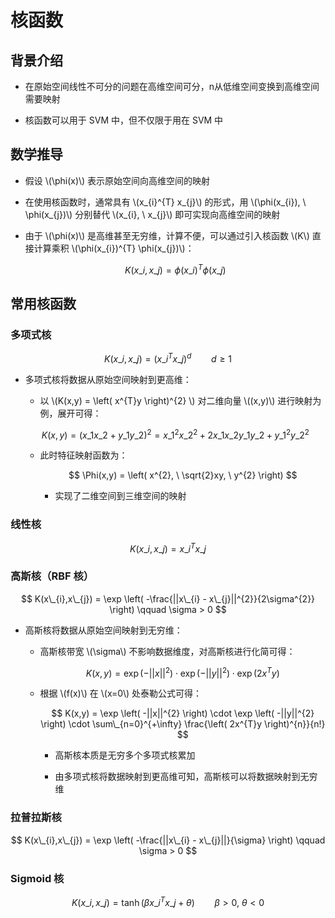 <script type="text/javascript" src="http://cdn.mathjax.org/mathjax/latest/MathJax.js?config=default"></script>

# 核函数

## 背景介绍

- 在原始空间线性不可分的问题在高维空间可分，n从低维空间变换到高维空间需要映射

- 核函数可以用于 SVM 中，但不仅限于用在 SVM 中

## 数学推导

- 假设 \\(\phi(x)\\) 表示原始空间向高维空间的映射

- 在使用核函数时，通常具有 \\(x\_{i}^{T} x\_{j}\\) 的形式，用 \\(\phi(x\_{i}), \ \phi(x\_{j})\\) 分别替代 \\(x\_{i}, \ x\_{j}\\) 即可实现向高维空间的映射

- 由于 \\(\phi(x)\\) 是高维甚至无穷维，计算不便，可以通过引入核函数 \\(K\\) 直接计算乘积 \\(\phi(x\_{i})^{T} \phi(x\_{j})\\)：

	$$ K(x\_{i}, x\_{j}) = \phi(x\_{i})^{T} \phi(x\_{j}) $$

## 常用核函数

### 多项式核

$$ K(x\_{i},x\_{j}) = \left( x\_{i}^{T} x\_{j} \right)^{d} \qquad d \geq 1 $$

- 多项式核将数据从原始空间映射到更高维：

	- 以 \\(K(x,y) = \left( x^{T}y \right)^{2} \\) 对二维向量 \\((x,y)\\) 进行映射为例，展开可得：

	$$ K(x,y) = \left( x\_{1} x\_{2} + y\_{1} y\_{2} \right)^{2} = x\_{1}^{2} x\_{2}^{2} + 2x\_{1}x\_{2}y\_{1}y\_{2} + y\_{1}^{2}y\_{2}^{2} $$
	
	- 此时特征映射函数为：

		$$ \Phi(x,y) = \left( x^{2}, \ \sqrt{2}xy, \ y^{2} \right) $$
		
		- 实现了二维空间到三维空间的映射

### 线性核

$$ K(x\_{i},x\_{j}) = x\_{i}^{T} x\_{j} $$

### 高斯核（RBF 核）

$$ K(x\_{i},x\_{j}) = \exp \left( -\frac{||x\_{i} - x\_{j}||^{2}}{2\sigma^{2}} \right) \qquad \sigma > 0 $$

- 高斯核将数据从原始空间映射到无穷维：

	- 高斯核带宽 \\(\sigma\\) 不影响数据维度，对高斯核进行化简可得：

		$$ K(x,y) = \exp \left( -||x||^{2} \right) \cdot \exp \left( -||y||^{2} \right) \cdot \exp \left( 2x^{T}y \right) $$
		
	- 根据 \\(f(x)\\) 在 \\(x=0\\) 处泰勒公式可得：

		$$ K(x,y) = \exp \left( -||x||^{2} \right) \cdot \exp \left( -||y||^{2} \right) \cdot \sum\_{n=0}^{+\infty} \frac{\left( 2x^{T}y \right)^{n}}{n!} $$
		
		- 高斯核本质是无穷多个多项式核累加

		- 由多项式核将数据映射到更高维可知，高斯核可以将数据映射到无穷维

### 拉普拉斯核

$$ K(x\_{i},x\_{j}) = \exp \left( -\frac{||x\_{i} - x\_{j}||}{\sigma} \right) \qquad \sigma > 0 $$

### Sigmoid 核

$$ K(x\_{i},x\_{j}) = \tanh \left( \beta x\_{i}^{T} x\_{j} + \theta \right) \qquad \beta > 0, \ \theta < 0 $$